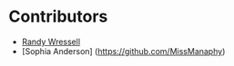# Contributors
- [Randy Wressell](https://github.com/randy5235/)
- [Sophia Anderson] (https://github.com/MissManaphy)
